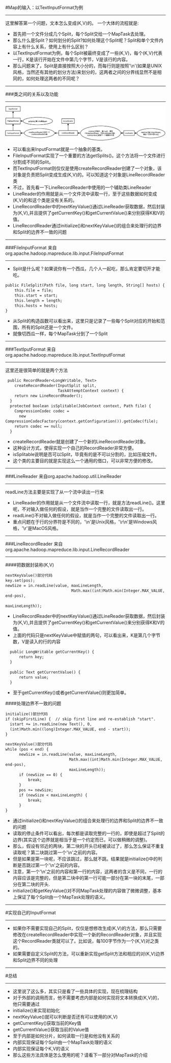 #Map的输入：以TextInputFormat为例
***
这里解答第一个问题，文本怎么变成(K,V)的。
一个大体的流程就是:
* 首先把一个文件分成几个Split，每个Split交给一个MapTask去处理。
* 那么什么是Split？如何划分的Split?如何处理这个Split呢？Split和单个文件内容上有什么关系，使用上有什么区别？
* 以TextInputFormat为例，每个Split被最终变成了一些(K,V)，每个(K,V)代表一行，K是该行开始在文件中第几个字节，V是该行的内容。
* 那么问题来了，Split是直接按照大小分的，而每行则是按照'\n'(如果是UNIX风格，当然还有其他的划分方法)来划分的，这两者之间的分界线显然不是相同的，如何处理这两者的不同呢？

***
###类之间的关系以及功能
***

![TextInputFormat](/_image/1.TextInputFormat.png)

* 可以看出来InputFormat就是一个抽象的基类。
* FileInputFormat实现了一个重要的方法getSplits()。这个方法将一个文件进行分割成不同的Split。
* 而TextInputFormat则仅仅是使用createRecordReader创建了一个对象，该对象是负责把Split变成生成(K,V)的。可以知道这个对象是LineRecordReader类
* 不过，首先看一下LineRecordReader中使用的一个辅助类LineReader
* LineReader的作用就是从一个文件流中读取一行，至于这些数据如何变成(K,V)的和这个类是没有关系的。
* LineRecordReader中的nextKeyValue()通过LineReader获取数据，然后封装为(K,V),并且提供了getCurrentKey()和getCurrentValue()来分别获得K和V的值。
* LineRecordReader通过initialize()和nextKeyValue()的组合来处理行的边界和Split的边界不一致的问题

***
###FileInputFormat
来自org.apache.hadoop.mapreduce.lib.input.FileInputFormat
***
* Split是什么呢？如果说你有一个西瓜，几个人一起吃，那么肯定要切开才能吃。

```
public FileSplit(Path file, long start, long length, String[] hosts) {
    this.file = file;
    this.start = start;
    this.length = length;
    this.hosts = hosts;
}
```
* 从Split的构造函数可以看出来，这里只是记录了一些每个Split对应的开始和范围，所有的Split还是一个文件。
* 就像切西瓜一样，每个MapTask分到了一个Split

***
###TextIputFormat
来自org.apache.hadoop.mapreduce.lib.input.TextInputFormat
***
这里还是很简单的就是两个方法
```
 public RecordReader<LongWritable, Text> 
    createRecordReader(InputSplit split,
                       TaskAttemptContext context) {
    return new LineRecordReader();
  }
  protected boolean isSplitable(JobContext context, Path file) {
    CompressionCodec codec = 
      new CompressionCodecFactory(context.getConfiguration()).getCodec(file);
    return codec == null;
  }
```
* createRecordReader就是创建了一个新的LineRecordReader对象。
* 这种设计方式，使得实现一个自己的RecordReader非常方便。
* isSplitable说明是否可以Split，毕竟有的是不可以分割的，比如压缩文件。
* 这个类的主要目的就是实现这么一个通用的借口，可以非常方便的修改。

***
###LineReader
来自org.apache.hadoop.util.LineReader
***
readLine方法主要是实现了从一个流中读出一行来
* LineReader的作用就是从一个文件流中读取一行，就是方法readLine()。这里呢，不对输入做任何的假设，就是当作一个完整的文件读取出一行。
* readLine()不对输入做任何的假设，就是当作一个完整的文件读取出一行。
* 重点问题在于行的分界符是不同的，'\n'是Unix风格，'\r\n'是Windows风格，'\r'是MacOS风格。

***
###LineRecordReader
来自org.apache.hadoop.mapreduce.lib.input.LineRecordReader
***
####把数据封装称(K,V)
```
nextKeyValue()部分代码
key.set(pos);
newSize = in.readLine(value, maxLineLength,
                             Math.max((int)Math.min(Integer.MAX_VALUE, end-pos),
                                                                  maxLineLength));
```
* LineRecordReader中的nextKeyValue()通过LineReader获取数据，然后封装为(K,V),并且提供了getCurrentKey()和getCurrentValue()来分别获得K和V的值。
* 上面的代码只是nextKeyValue中赋值的两句，可以看出来，K是第几个字节数，V是读入的行的内容
```
  public LongWritable getCurrentKey() {
      return key;
  }

  public Text getCurrentValue() {
      return value;
  }
```
* 至于getCurrentKey()或者getCurrentValue()则更加简单。

####处理边界不一致的问题

```
initialize()部分代码
if (skipFirstLine) {  // skip first line and re-establish "start".
  istart += in.readLine(new Text(), 0,
  (int)Math.min((long)Integer.MAX_VALUE, end - start));
}
```

```
nextKeyValue()部分代码
while (pos < end) {
      newSize = in.readLine(value, maxLineLength,
                            Math.max((int)Math.min(Integer.MAX_VALUE, end-pos),
                            maxLineLength));
      if (newSize == 0) {
          break;
      }
      pos += newSize;
      if (newSize < maxLineLength) {
          break;
      }
}
```

* 通过initialize()和nextKeyValue()的组合来处理行的边界和Split的边界不一致的问题
* 读取的停止条件可以看出，每次都是读取完整的一行的，即使是超过了Split的边界(其实这个边界就是相当于是一个约定而已，可以做稍微的调整)。
* 那么，假设有邻近的两块，第二块的开头已经被读过了，那么怎么保证不重复读取呢？第二块跳过第一个'\n'之前的内容。
* 但是如果是第一块呢，不应该跳过，那么就不跳。结果就是initialize()中的判断是否跳过第一个'\n'之前的内容。
* 注意，第一个'\n'之前的内容和第一行的内容，这两者的含义是不同，一行的内容应该是完整的，但是第二块中的第一行可能一部分在第一块的末尾，一部分在第二块的开头.
* initialize()和getKeyValue()对不同MapTask处理的内容做了微微调整，基本上保证了每个Split由一个MapTask处理的语义。

***
#实现自己的InputFormat
***
* 如果你不需要实现自己的Split，仅仅是想修改生成(K,V)的方法，那么只需要修改在createRecordReader中实现一个新的RecordReader对象，并且实现这个RecordReader类就可以了。比如说，每100字节作为一个(K,V)对之类的。
* 如果需要自定义Split的方法，可以重新实现getSplit方法和相应的对(K,V)边界和Split边界不同的处理

***
#总结
***
* 这里说了这么多，其实只是看了一些具体的实现，现在梳理结构
* 对于外部的调用而言，他不需要考虑内部是如何实现将文本转换成(K,V)的，他只需要通过
 * initialize()来实现初始化
 * nextKeyValue()就可以判断是否还有可以使用的(K,V)
 * getCurrentKey()获取当前的Key值
 * getCurrentValue()获取当前的Value值
* 至于内部是如何分片，如何读取一行是和他没有关系的
 * 内部实现保证每个Split由一个MapTask处理的语义
 * 内部实现保证每个K,V的语义
* 那么这些方法具体是怎么使用的呢？请看下一部分对MapTask的介绍
